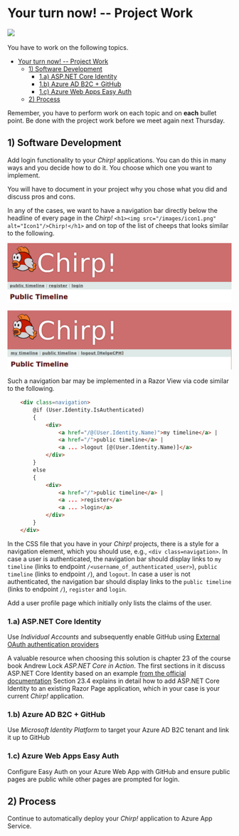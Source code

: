 # Your turn now! -- Project Work

<img src="https://media.giphy.com/media/13GIgrGdslD9oQ/giphy.gif" width=50%/>

You have to work on the following topics.

- [Your turn now! -- Project Work](#your-turn-now----project-work)
  - [1) Software Development](#1-software-development)
    - [1.a) ASP.NET Core Identity](#1a-aspnet-core-identity)
    - [1.b) Azure AD B2C + GitHub](#1b-azure-ad-b2c--github)
    - [1.c) Azure Web Apps Easy Auth](#1c-azure-web-apps-easy-auth)
  - [2) Process](#2-process)


Remember, you have to perform work on each topic and on **each** bullet point.
Be done with the project work before we meet again next Thursday.


## 1) Software Development

Add login functionality to your _Chirp!_ applications.
You can do this in many ways and you decide how to do it.
You choose which one you want to implement.

You will have to document in your project why you chose what you did and discuss pros and cons.

In any of the cases, we want to have a navigation bar directly below the headline of every page in the _Chirp!_ `<h1><img src="/images/icon1.png" alt="Icon1"/>Chirp!</h1>`
 and on top of the list of cheeps that looks similar to the following.

![](images/chirp_before_auth.png)

![](images/chirp_after_auth.png)

Such a navigation bar may be implemented in a Razor View via code similar to the following.

```html
    <div class=navigation>
        @if (User.Identity.IsAuthenticated)
        {
            <div>
                <a href="/@(User.Identity.Name)">my timeline</a> |
                <a href="/">public timeline</a> |
                <a ... >logout [@(User.Identity.Name)]</a>
            </div>
        }
        else
        {
            <div>
                <a href="/">public timeline</a> |
                <a ... >register</a>
                <a ... >login</a>
            </div>
        }
    </div>
```

In the CSS file that you have in your _Chirp!_ projects, there is a style for a navigation element, which you should use, e.g., `<div class=navigation>`.
In case a user is authenticated, the navigation bar should display links to `my timeline` (links to endpoint `/<username_of_authenticated_user>`), `public timeline` (links to endpoint `/`), and `logout`.
In case a user is not authenticated, the navigation bar should display links to the `public timeline` (links to endpoint `/`), `register` and `login`.

Add a user profile page which initially only lists the claims of the user.

### 1.a) ASP.NET Core Identity

Use *Individual Accounts* and subsequently enable GitHub using [External OAuth authentication providers](https://learn.microsoft.com/en-us/aspnet/core/security/authentication/social/other-logins)

A valuable resource when choosing this solution is chapter 23 of the course book Andrew Lock _ASP.NET Core in Action_.
The first sections in it discuss ASP.NET Core Identity based on an example [from the official documentation](https://learn.microsoft.com/en-us/aspnet/core/security/authentication/identity?view=aspnetcore-7.0&tabs=netcore-cli)
Section 23.4 explains in detail how to add ASP.NET Core Identity to an existing Razor Page application, which in your case is your current _Chirp!_ application.

### 1.b) Azure AD B2C + GitHub

Use *Microsoft Identity Platform* to target your Azure AD B2C tenant and link it up to GitHub

### 1.c) Azure Web Apps Easy Auth

Configure Easy Auth on your Azure Web App with GitHub and ensure public pages are public while other pages are prompted for login.


## 2) Process

Continue to automatically deploy your _Chirp!_ application to Azure App Service.
